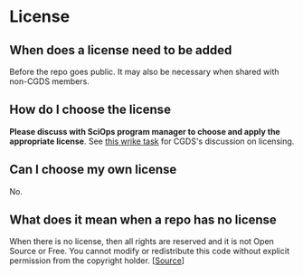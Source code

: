 # License


## When does a license need to be added

Before the repo goes public. It may also be necessary when shared with non-CGDS members.

## How do I choose the license

**Please discuss with SciOps program manager to choose and apply the appropriate license**. See [this wrike
task](https://www.wrike.com/open.htm?id=1018179846) for CGDS's discussion on licensing.

## Can I choose my own license

No.

## What does it mean when a repo has no license

When there is no license, then all rights are reserved and it is not Open Source or Free. You cannot modify or
redistribute this code without explicit permission from the copyright holder.
[[Source](https://opensource.stackexchange.com/a/1721)]
